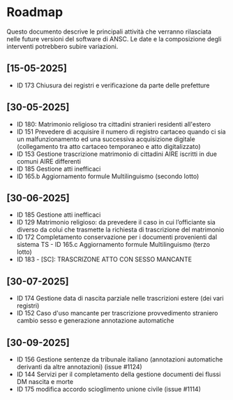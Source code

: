 # Roadmap

Questo documento descrive le principali attività che verranno rilasciata nelle future versioni del software di ANSC.
Le date e la composizione degli interventi potrebbero subire variazioni.

## [15-05-2025]

- ID 173  Chiusura dei registri e verificazione da parte delle prefetture

## [30-05-2025]

- ID 180:  Matrimonio religioso tra cittadini stranieri residenti all'estero
- ID 151 Prevedere di acquisire il numero di registro cartaceo quando ci sia un malfunzionamento ed una successiva acquisizione digitale (collegamento tra atto cartaceo temporaneo e atto digitalizzato)
- ID 153 Gestione trascrizione matrimonio di cittadini AIRE iscritti in due comuni AIRE differenti
- ID 185 Gestione atti inefficaci
- ID 165.b Aggiornamento formule Multilinguismo (secondo lotto)
​
## [30-06-2025]

- ID 185 Gestione atti inefficaci
- ID 129 Matrimonio religioso: da prevedere il caso in cui l’officiante sia diverso da colui che trasmette la richiesta di trascrizione del matrimonio 
- ID 172 Completamento conservazione per i documenti provenienti dal sistema TS
​- ID 165.c Aggiornamento formule Multilinguismo (terzo lotto)
- ID 183 - [SC]: TRASCRIZONE ATTO CON SESSO MANCANTE 

## [30-07-2025]

- ID 174 Gestione data di nascita parziale nelle trascrizioni estere (dei vari registri)
- ID 152 Caso d'uso mancante per trascrizione provvedimento straniero cambio sesso e generazione annotazione automatiche 

## [30-09-2025]

- ID 156  Gestione sentenze da tribunale italiano (annotazioni automatiche derivanti da altre annotazioni) (issue #1124)
- ID 144 Servizi per il completamento della gestione documenti dei flussi DM nascita e morte
- ID 175 modifica accordo scioglimento unione civile (issue #1114) 